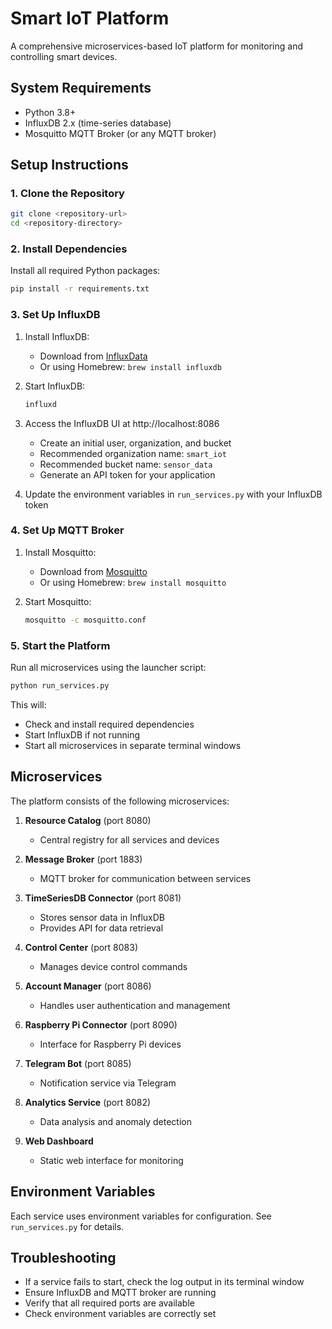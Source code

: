 # Smart IoT Platform

A comprehensive microservices-based IoT platform for monitoring and controlling smart devices.

## System Requirements

- Python 3.8+
- InfluxDB 2.x (time-series database)
- Mosquitto MQTT Broker (or any MQTT broker)

## Setup Instructions

### 1. Clone the Repository

```bash
git clone <repository-url>
cd <repository-directory>
```

### 2. Install Dependencies

Install all required Python packages:

```bash
pip install -r requirements.txt
```

### 3. Set Up InfluxDB

1. Install InfluxDB:
   - Download from [InfluxData](https://portal.influxdata.com/downloads/)
   - Or using Homebrew: `brew install influxdb`

2. Start InfluxDB:
   ```bash
   influxd
   ```

3. Access the InfluxDB UI at http://localhost:8086
   - Create an initial user, organization, and bucket
   - Recommended organization name: `smart_iot`
   - Recommended bucket name: `sensor_data`
   - Generate an API token for your application

4. Update the environment variables in `run_services.py` with your InfluxDB token

### 4. Set Up MQTT Broker

1. Install Mosquitto:
   - Download from [Mosquitto](https://mosquitto.org/download/)
   - Or using Homebrew: `brew install mosquitto`

2. Start Mosquitto:
   ```bash
   mosquitto -c mosquitto.conf
   ```

### 5. Start the Platform

Run all microservices using the launcher script:

```bash
python run_services.py
```

This will:
- Check and install required dependencies
- Start InfluxDB if not running
- Start all microservices in separate terminal windows

## Microservices

The platform consists of the following microservices:

1. **Resource Catalog** (port 8080)
   - Central registry for all services and devices

2. **Message Broker** (port 1883)
   - MQTT broker for communication between services

3. **TimeSeriesDB Connector** (port 8081)
   - Stores sensor data in InfluxDB
   - Provides API for data retrieval

4. **Control Center** (port 8083)
   - Manages device control commands

5. **Account Manager** (port 8086)
   - Handles user authentication and management

6. **Raspberry Pi Connector** (port 8090)
   - Interface for Raspberry Pi devices

7. **Telegram Bot** (port 8085)
   - Notification service via Telegram

8. **Analytics Service** (port 8082)
   - Data analysis and anomaly detection

9. **Web Dashboard**
   - Static web interface for monitoring

## Environment Variables

Each service uses environment variables for configuration. See `run_services.py` for details.

## Troubleshooting

- If a service fails to start, check the log output in its terminal window
- Ensure InfluxDB and MQTT broker are running
- Verify that all required ports are available
- Check environment variables are correctly set
